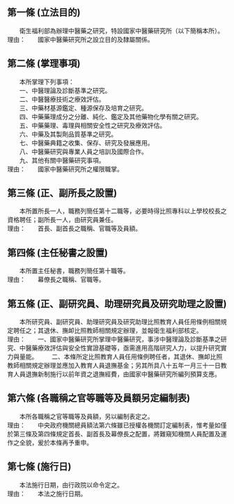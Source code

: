 第一條 (立法目的)
-----------------
　　衛生福利部為辦理中醫藥之研究，特設國家中醫藥研究所（以下簡稱本所）。  
理由：　　國家中醫藥研究所之設立目的及隸屬關係。

第二條 (掌理事項)
-----------------
　　本所掌理下列事項：  
　　一、中醫理論及診斷基準之研究。  
　　二、中醫醫療技術之療效評估。  
　　三、中藥材基源鑑定、種源保存及培育之研究。  
　　四、中藥藥理成分之分離、純化、鑑定及其他藥物化學有關之研究。  
　　五、中藥藥理、毒理與相關安全性之研究及療效評估。  
　　六、中藥及其製劑品質基準之研究。  
　　七、中醫藥典籍之收集、保存、研究及發展應用。  
　　八、中醫藥研究與專業人員之培訓及國際合作。  
　　九、其他有關中醫藥研究事項。  
理由：　　國家中醫藥研究所之權限職掌。

第三條 (正、副所長之設置)
-------------------------
　　本所置所長一人，職務列簡任第十二職等，必要時得比照專科以上學校校長之資格聘任；副所長一人，由研究員兼任。  
理由：　　首長、副首長之職稱、官職等及員額。

第四條 (主任秘書之設置)
-----------------------
　　本所置主任秘書，職務列簡任第十職等。  
理由：　　幕僚長之職稱、官職等。

第五條 (正、副研究員、助理研究員及研究助理之設置)
-------------------------------------------------
　　本所研究員、副研究員、助理研究員及研究助理比照教育人員任用條例相關規定聘任之；其退休、撫卹比照教師相關規定辦理，並報衛生福利部核定。  
理由：　　一、國家中醫藥研究所掌理中醫藥研究，事涉中醫理論及診斷基準之研究、中醫藥療效評估與安全性實證基礎等，亟需進用高階研究人力，以提升研究實力與量能。
　　二、本條所定比照教育人員任用條例聘任者，其退休、撫卹比照教師相關規定辦理並應加入教育人員退撫基金；另其所具八十五年一月三十一日教育人員退撫新制施行以前年資之退撫經費，由國家中醫藥研究所編列預算支應。

第六條 (各職稱之官等職等及員額另定編制表)
-----------------------------------------
　　本所各職稱之官等職等及員額，另以編制表定之。  
理由：　　中央政府機關總員額法第六條雖已授權各機關訂定編制表，惟考量如僅於第三條及第四條規定首長、副首長及幕僚長之配置，將難窺知機關人員配置及運作之全貌，爰於本條再予重申。

第七條 (施行日)
---------------
　　本法施行日期，由行政院以命令定之。  
理由：　　本法之施行日期。